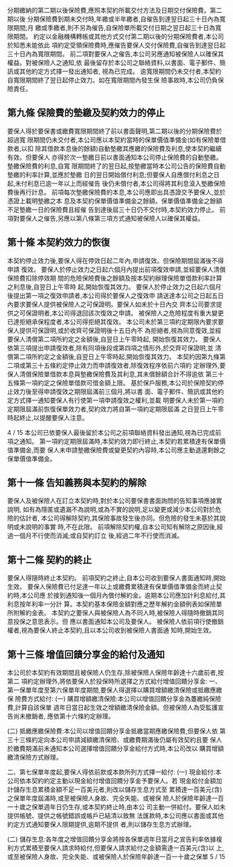 分期繳納的第二期以後保險費,應照本契約所載交付方法及日期交付保險費。第二期以後 分期保險費到期未交付時,年繳或半年繳者,自催告到達翌日起三十日內為寬限期間;月 繳或季繳者,則不另為催告,自保險單所載交付日期之翌日起三十日為寬限期間。 約定以金融機構轉帳或其他方式交付第二期以後的分期保險費者,本公司於知悉未能依此 項約定受領保險費時,應催告要保人交付保險費,自催告到達翌日起三十日內為寬限期間。 前二項對要保人之催告,本公司另應通知被保險人以確保其權益。對被保險人之通知,依 最後留存於本公司之聯絡資料,以書面、電子郵件、簡訊或其他約定方式擇一發出通知者, 視為已完成。 逾寬限期間仍未交付者,本契約自寬限期間終了翌日起停止效力。如在寬限期間內發生保 險事故時,本公司仍負保險責任。

## 第九條 保險費的墊繳及契約效力的停止

要保人得於要保書或繳費寬限期間終了前以書面聲明,第二期以後的分期保險費於超過寬 限期間仍未交付者,本公司應以本契約當時的保單價值準備金(如有保險單借款者,以扣 除其借款本息後的餘額)自動墊繳其應繳的保險費及利息,使本契約繼續有效。但要保人 亦得於次一墊繳日前以書面通知本公司停止保險費的自動墊繳。墊繳保險費的利息,自寬 限期間終了的翌日起,按墊繳當時本公司公告的保險費自動墊繳的利率計算,並應於墊繳 日的翌日開始償付利息;但要保人自應償付利息之日起,未付利息已逾一年以上而經催告 後仍未償付者,本公司得將其利息滾入墊繳保險費後再行計息。 前項每次墊繳保險費的本息,本公司應即出具憑證交予要保人,並於憑證上載明墊繳之本 息及本契約保單價值準備金之餘額。保單價值準備金之餘額不足墊繳一日的保險費且經催 告到達後屆三十日仍不交付時,本契約效力停止。 前項對要保人之催告,另應以第八條第三項方式通知被保險人以確保其權益。

## 第十條 本契約效力的恢復

本契約停止效力後,要保人得在停效日起二年內,申請復效。但保險期間屆滿後不得申請 復效。 要保人於停止效力之日起六個月內提出前項復效申請,並經要保人清償保險費扣除停效期 間的危險保險費後之餘額及按本契約辦理保險單借款利率計算之利息後,自翌日上午零時 起,開始恢復其效力。 要保人於停止效力之日起六個月後提出第一項之復效申請者,本公司得於要保人之復效申 請送達本公司之日起五日內要求要保人提供被保險人之可保證明。要保人如未於十日內交 齊本公司要求提供之可保證明者,本公司得退回該次復效之申請。 被保險人之危險程度有重大變更已達拒絕承保程度者,本公司得拒絕其復效。 本公司未於第三項約定期限內要求要保人提供可保證明,或於收齊可保證明後十五日內不 為拒絕者,視為同意復效,並經要保人清償第二項所約定之金額後,自翌日上午零時起, 開始恢復其效力。 要保人依第三項提出申請復效者,除有同項後段或第四項之情形外,於交齊可保證明,並 清償第二項所約定之金額後,自翌日上午零時起,開始恢復其效力。 本契約因第九條第二項或第三十五條約定停止效力而申請復效者,除復效程序依前六項約 定辦理外,要保人清償保險單借款本息與墊繳保險費及其利息,其未償餘額合計不得逾依 第三十五條第一項約定之保險單借款可借金額上限。 基於保戶服務,本公司於保險契約停止效力後至得申請復效之期限屆滿前三個月,將以書 面、電子郵件、簡訊或其他約定方式擇一通知要保人有行使第一項申請復效之權利,並載 明要保人未於第一項約定期限屆滿前恢復保單效力者,契約效力將自第一項約定期限屆滿 之日翌日上午零時起終止,以提醒要保人注意。

4 / 15 本公司已依要保人最後留於本公司之前項聯絡資料發出通知,視為已完成前項之通知。 第一項約定期限屆滿時,本契約效力即行終止,本契約若累積達有保單價值準備金,而要 保人未申請墊繳保險費或變更契約內容時,本公司應主動退還剩餘之保單價值準備金。

## 第十一條 告知義務與本契約的解除

要保人及被保險人在訂立本契約時,對於本公司要保書書面詢問的告知事項應據實說明, 如有為隱匿或遺漏不為說明,或為不實的說明,足以變更或減少本公司對於危險的估計者, 本公司得解除契約,其保險事故發生後亦同。但危險的發生未基於其說明或未說明的事實 時,不在此限。 前項解除契約權,自本公司知有解除之原因後,經過一個月不行使而消滅;或自契約訂立 後,經過二年不行使而消滅。

## 第十二條 契約的終止

要保人得隨時終止本契約。 前項契約之終止,自本公司收到要保人書面通知時,開始生效。 要保人保險費已付足達一年以上或繳費累積達有保單價值準備金而終止契約時,本公司應 於接到通知後一個月內償付解約金。逾期本公司應加計利息給付,其利息按年利率一分計 算。本契約基本保險金額對應之歷年解約金額例表如保險單所附解約金表。 本契約之要保人與被保險人為不同人時,被保險人得隨時撤銷其同意投保之意思表示。但 應以書面通知本公司及要保人。 被保險人依前項行使撤銷權者,視為要保人終止本契約,且以本公司收到被保險人書面通 知時,開始生效。

## 第十三條 增值回饋分享金的給付及通知

本公司於本契約有效期間且被保險人仍生存,除被保險人保險年齡達十六歲前者,按第二 項約定辦理外,將依要保人於投保時所選擇之方式給付增值回饋分享金: 一、第一保單年度至第六保單年度期間,要保人得選擇以購買增額繳清保險或抵繳應繳保 險費方式給付:
(一) 購買增額繳清保險:本公司以增值回饋分享金為躉繳純保險費,計算自該保單 週年日當日起生效之增額繳清保險金額。但被保險人為受監護宣告尚未撤銷者, 應依第十六條約定辦理。

(二) 抵繳應繳保險費:本公司以增值回饋分享金抵繳當期應繳保險費,但要保人依 第三十三條約定向本公司申請減額繳清保險、或繳費期滿後仍屬有效契約且要 保人於繳費期滿前未通知本公司選擇增值回饋分享金給付方式時,本公司改以 購買增額繳清保險方式辦理。

二、第七保單年度起,要保人得依前款或本款所列方式擇一給付:
(一) 現金給付:本公司依本契約約定主動以現金給付增值回饋分享金予要保人。若 現金給付金額加計儲存生息累積金額不足一百美元者,則改以儲存生息方式至 累積達一百美元(含)之保單年度屆滿時,或至被保險人身故、完全失能、或被保 險人於保險年齡達一百一十歲之保單週年日仍生存,或本契約終止時,由本公 司主動一併給付。要保人如未提供帳號、提供之帳號錯誤或帳戶已結清以致無 法匯款時,本公司應以書面或其他約定方式通知要保人限期提供,逾期不提供 者,則以儲存生息方式辦理。

(二) 儲存生息:各年度之增值回饋分享金將按各保單週年日當月之宣告利率依據複 利方式累積至要保人請求時給付,但要保人請求給付之金額需達一百美元(含)以 上,或至被保險人身故、完全失能、或被保險人於保險年齡達一百一十歲之保單 5 / 15